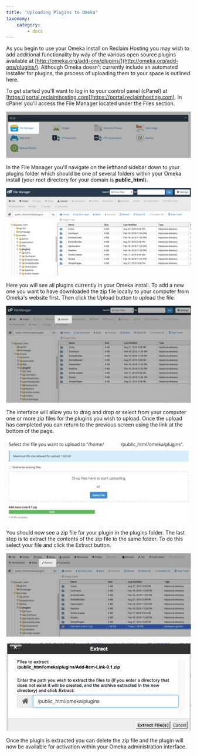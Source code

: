 ```yaml
---
title: 'Uploading Plugins to Omeka'
taxonomy:
    category:
        - docs
---
```


As you begin to use your Omeka install on Reclaim Hosting you may wish to add additional functionality by way of the various open source plugins available at [http://omeka.org/add-ons/plugins/](http://omeka.org/add-ons/plugins/). Although Omeka doesn't currently include an automated installer for plugins, the process of uploading them to your space is outlined here.

To get started you'll want to log in to your control panel (cPanel) at [https://portal.reclaimhosting.com](https://portal.reclaimhosting.com). In cPanel you'll access the File Manager located under the Files section.

![File Manager Access](Screen%20Shot%202016-02-19%20at%201.31.53%20PM.png)

In the File Manager you'll navigate on the lefthand sidebar down to your plugins folder which should be one of several folders within your Omeka install (your root directory for your domain is **public_html**).

![Screenshot of Plugins Folder in File Manager](Screen%20Shot%202016-02-19%20at%201.47.20%20PM.png)

Here you will see all plugins currently in your Omeka install. To add a new one you want to have downloaded the zip file locally to your computer from Omeka's website first. Then click the Upload button to upload the file.

![Upload Button](Screen%20Shot%202016-02-19%20at%201.35.49%20PM.png)

The interface will allow you to drag and drop or select from your computer one or more zip files for the plugins you wish to upload. Once the upload has completed you can return to the previous screen using the link at the bottom of the page.

![Upload File Interface](Screen%20Shot%202016-02-19%20at%201.38.14%20PM.png)

You should now see a zip file for your plugin in the plugins folder. The last step is to extract the contents of the zip file to the same folder. To do this select your file and click the Extract button.

![Extract Button](Screen%20Shot%202016-02-19%20at%201.38.45%20PM.png)

![Extract Interface](Screen%20Shot%202016-02-19%20at%201.38.57%20PM.png)

Once the plugin is extracted you can delete the zip file and the plugin will now be available for activation within your Omeka administration interface.